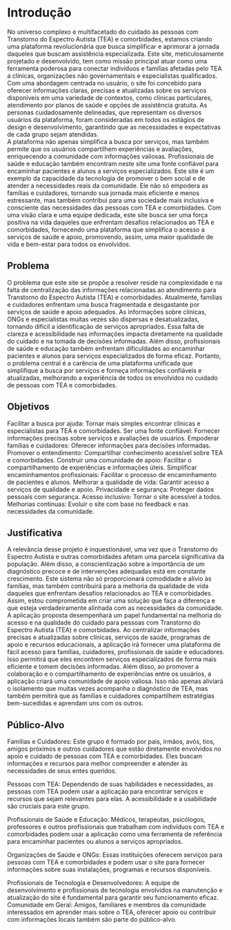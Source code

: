 # Introdução

No universo complexo e multifacetado do cuidado às pessoas com Transtorno do Espectro Autista (TEA) e comorbidades, estamos criando uma plataforma revolucionária que busca simplificar e aprimorar a jornada daqueles que buscam assistência especializada. Este site, meticulosamente projetado e desenvolvido, tem como missão principal atuar como uma ferramenta poderosa para conectar indivíduos e famílias afetadas pelo TEA a clínicas, organizações não governamentais e especialistas qualificados. 
Com uma abordagem centrada no usuário, o site foi concebido para oferecer informações claras, precisas e atualizadas sobre os serviços disponíveis em uma variedade de contextos, como clínicas particulares, atendimento por planos de saúde e opções de assistência gratuita. As personas cuidadosamente delineadas, que representam os diversos usuários da plataforma, foram consideradas em todos os estágios de design e desenvolvimento, garantindo que as necessidades e expectativas de cada grupo sejam atendidas.  
A plataforma não apenas simplifica a busca por serviços, mas também permite que os usuários compartilhem experiências e avaliações, enriquecendo a comunidade com informações valiosas. Profissionais de saúde e educação também encontram neste site uma fonte confiável para encaminhar pacientes e alunos a serviços especializados. 
Este site é um exemplo da capacidade da tecnologia de promover o bem social e de atender a necessidades reais da comunidade. Ele não só empodera as famílias e cuidadores, tornando sua jornada mais eficiente e menos estressante, mas também contribui para uma sociedade mais inclusiva e consciente das necessidades das pessoas com TEA e comorbidades. 
Com uma visão clara e uma equipe dedicada, este site busca ser uma força positiva na vida daqueles que enfrentam desafios relacionados ao TEA e comorbidades, fornecendo uma plataforma que simplifica o acesso a serviços de saúde e apoio, promovendo, assim, uma maior qualidade de vida e bem-estar para todos os envolvidos. 

## Problema

O problema que este site se propõe a resolver reside na complexidade e na falta de centralização das informações relacionadas ao atendimento para Transtorno do Espectro Autista (TEA) e comorbidades. Atualmente, famílias e cuidadores enfrentam uma busca fragmentada e desgastante por serviços de saúde e apoio adequados. As informações sobre clínicas, ONGs e especialistas muitas vezes são dispersas e desatualizadas, tornando difícil a identificação de serviços apropriados. 
Essa falta de clareza e acessibilidade nas informações impacta diretamente na qualidade do cuidado e na tomada de decisões informadas. Além disso, profissionais de saúde e educação também enfrentam dificuldades ao encaminhar pacientes e alunos para serviços especializados de forma eficaz. 
Portanto, o problema central é a carência de uma plataforma unificada que simplifique a busca por serviços e forneça informações confiáveis e atualizadas, melhorando a experiência de todos os envolvidos no cuidado de pessoas com TEA e comorbidades. 

## Objetivos

Facilitar a busca por ajuda: Tornar mais simples encontrar clínicas e especialistas para TEA e comorbidades. 
Ser uma fonte confiável: Fornecer informações precisas sobre serviços e avaliações de usuários. 
Empoderar famílias e cuidadores: Oferecer informações para decisões informadas. 
Promover o entendimento: Compartilhar conhecimento acessível sobre TEA e comorbidades. 
Construir uma comunidade de apoio: Facilitar o compartilhamento de experiências e informações úteis. 
Simplificar encaminhamentos profissionais: Facilitar o processo de encaminhamento de pacientes e alunos. 
Melhorar a qualidade de vida: Garantir acesso a serviços de qualidade e apoio. 
Privacidade e segurança: Proteger dados pessoais com segurança. 
Acesso inclusivo: Tornar o site acessível a todos. 
Melhorias contínuas: Evoluir o site com base no feedback e nas necessidades da comunidade.

## Justificativa

A relevância desse projeto é inquestionável, uma vez que o Transtorno do Espectro Autista e outras comorbidades afetam uma parcela significativa da população. Além disso, a conscientização sobre a importância de um diagnóstico precoce e de intervenções adequadas está em constante crescimento. Este sistema não só proporcionará comodidade e alívio às famílias, mas também contribuirá para a melhoria da qualidade de vida daqueles que enfrentam desafios relacionados ao TEA e comorbidades. Assim, estou comprometida em criar uma solução que faça a diferença e que esteja verdadeiramente alinhada com as necessidades da comunidade. 
A aplicação proposta desempenhará um papel fundamental na melhoria do acesso e na qualidade do cuidado para pessoas com Transtorno do Espectro Autista (TEA) e comorbidades. Ao centralizar informações precisas e atualizadas sobre clínicas, serviços de saúde, programas de apoio e recursos educacionais, a aplicação irá fornecer uma plataforma de fácil acesso para famílias, cuidadores, profissionais de saúde e educadores. Isso permitirá que eles encontrem serviços especializados de forma mais eficiente e tomem decisões informadas. 
Além disso, ao promover a colaboração e o compartilhamento de experiências entre os usuários, a aplicação criará uma comunidade de apoio valiosa. Isso não apenas aliviará o isolamento que muitas vezes acompanha o diagnóstico de TEA, mas também permitirá que as famílias e cuidadores compartilhem estratégias bem-sucedidas e aprendam uns com os outros.

## Público-Alvo

Famílias e Cuidadores: Este grupo é formado por pais, irmãos, avós, tios, amigos próximos e outros cuidadores que estão diretamente envolvidos no apoio e cuidado de pessoas com TEA e comorbidades. Eles buscam informações e recursos para melhor compreender e atender às necessidades de seus entes queridos. 

Pessoas com TEA: Dependendo de suas habilidades e necessidades, as pessoas com TEA podem usar a aplicação para encontrar serviços e recursos que sejam relevantes para elas. A acessibilidade e a usabilidade são cruciais para este grupo. 

Profissionais de Saúde e Educação: Médicos, terapeutas, psicólogos, professores e outros profissionais que trabalham com indivíduos com TEA e comorbidades podem usar a aplicação como uma ferramenta de referência para encaminhar pacientes ou alunos a serviços apropriados. 

Organizações de Saúde e ONGs: Essas instituições oferecem serviços para pessoas com TEA e comorbidades e podem usar o site para fornecer informações sobre suas instalações, programas e recursos disponíveis. 

Profissionais de Tecnologia e Desenvolvedores: A equipe de desenvolvimento e profissionais de tecnologia envolvidos na manutenção e atualização do site é fundamental para garantir seu funcionamento eficaz. 
Comunidade em Geral: Amigos, familiares e membros da comunidade interessados em aprender mais sobre o TEA, oferecer apoio ou contribuir com informações locais também são parte do público-alvo.
